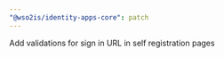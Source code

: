 ```yaml
---
"@wso2is/identity-apps-core": patch
---
```


Add validations for sign in URL in self registration pages
